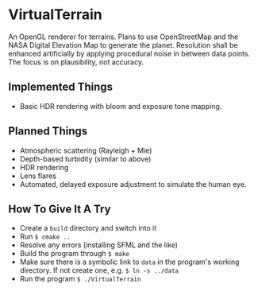 VirtualTerrain
==============

An OpenGL renderer for terrains. Plans to use OpenStreetMap and the NASA Digital Elevation Map to generate the planet. Resolution shall be enhanced artificially by applying procedural noise in between data points. The focus is on plausibility, not accuracy.


Implemented Things
------------------

- Basic HDR rendering with bloom and exposure tone mapping.


Planned Things
--------------

- Atmospheric scattering (Rayleigh + Mie)
- Depth-based turbidity (similar to above)
- HDR rendering
- Lens flares
- Automated, delayed exposure adjustment to simulate the human eye.


How To Give It A Try
--------------------

- Create a `build` directory and switch into it
- Run `$ cmake ..`
- Resolve any errors (installing SFML and the like)
- Build the program through `$ make`
- Make sure there is a symbolic link to `data` in the program's working directory. If not create one, e.g. `$ ln -s ../data`
- Run the program `$ ./VirtualTerrain`